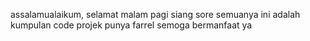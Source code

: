 assalamualaikum, selamat malam pagi siang sore semuanya ini adalah kumpulan code projek punya farrel semoga bermanfaat ya
